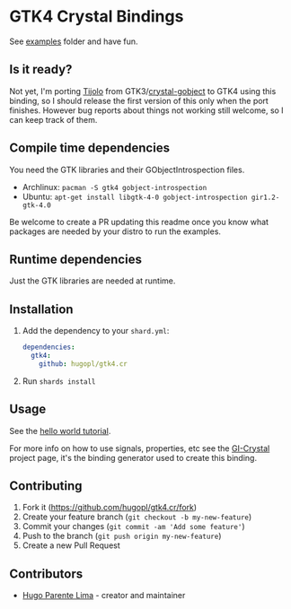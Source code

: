 # GTK4 Crystal Bindings

See [examples](https://github.com/hugopl/gtk4.cr/tree/master/examples) folder and have fun.

## Is it ready?

Not yet, I'm porting [Tijolo](https://github.com/hugopl/tijolo) from GTK3/[crystal-gobject](https://github.com/jhass/crystal-gobject) to GTK4 using this binding, so I should release the first version of this only when the port finishes. However bug reports about things not working still welcome, so I can keep track of them.

## Compile time dependencies

You need the GTK libraries and their GObjectIntrospection files.

- Archlinux: `pacman -S gtk4 gobject-introspection`
- Ubuntu: `apt-get install libgtk-4-0 gobject-introspection gir1.2-gtk-4.0`

Be welcome to create a PR updating this readme once you know what packages are needed by your distro to run the
examples.

## Runtime dependencies

Just the GTK libraries are needed at runtime.

## Installation

1. Add the dependency to your `shard.yml`:

   ```yaml
   dependencies:
     gtk4:
       github: hugopl/gtk4.cr
   ```

2. Run `shards install`

## Usage

See the [hello world tutorial](./tutorial/hello_world.md).

For more info on how to use signals, properties, etc see the [GI-Crystal](https://github.com/hugopl/gi-crystal)
project page, it's the binding generator used to create this binding.

## Contributing

1. Fork it (<https://github.com/hugopl/gtk4.cr/fork>)
2. Create your feature branch (`git checkout -b my-new-feature`)
3. Commit your changes (`git commit -am 'Add some feature'`)
4. Push to the branch (`git push origin my-new-feature`)
5. Create a new Pull Request

## Contributors

- [Hugo Parente Lima](https://github.com/hugopl) - creator and maintainer
